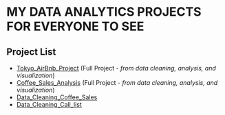 # **MY DATA ANALYTICS PROJECTS FOR EVERYONE TO SEE**

## Project List
- [Tokyo_AirBnb_Project](https://github.com/mrjxtr/Tokyo_AirBnb_Project) (Full Project - *from data cleaning, analysis, and visualization*)
- [Coffee_Sales_Analysis](https://github.com/mrjxtr/Semi-Annual-Coffee-Sales-Analysis) (Full Project - *from data cleaning, analysis, and visualization*)
- [Data_Cleaning_Coffee_Sales](https://github.com/mrjxtr/Data_Analytics_Projects/tree/main/Data%20Cleaning%20Coffee%20Sales)
- [Data_Cleaning_Call_list](https://github.com/mrjxtr/Data_Analytics_Projects/tree/main/Data%20Cleaning%20Customer%20Call%20List)

